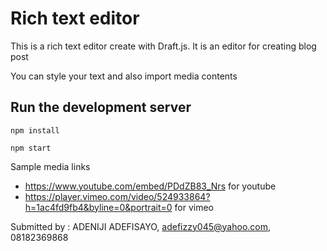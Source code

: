 # Rich text editor

This is a rich text editor create with Draft.js. It is an editor for creating blog post

You can style your text and also import media contents

## Run the development server

```
npm install
```

```
npm start
```

Sample media links

- https://www.youtube.com/embed/PDdZB83_Nrs for youtube
- https://player.vimeo.com/video/524933864?h=1ac4fd9fb4&byline=0&portrait=0 for vimeo

Submitted by : ADENIJI ADEFISAYO, adefizzy045@yahoo.com, 08182369868
